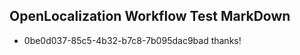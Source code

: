 ## OpenLocalization Workflow Test MarkDown
* 0be0d037-85c5-4b32-b7c8-7b095dac9bad thanks!

<!--HONumber=Aug16_HO3-->


